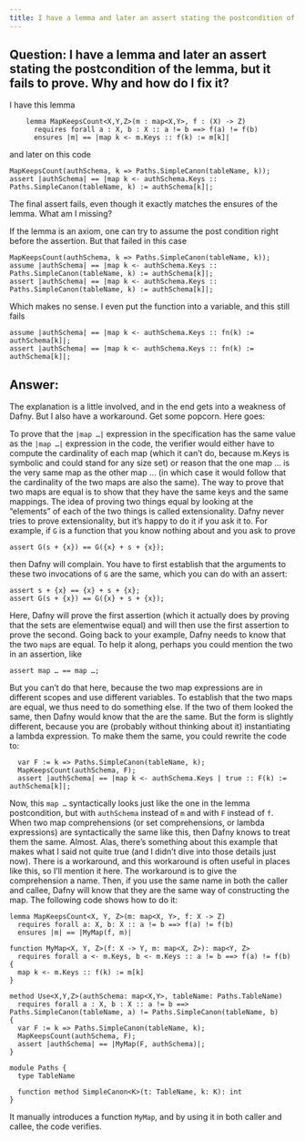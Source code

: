 ```yaml
---
title: I have a lemma and later an assert stating the postcondition of the lemma, but it fails to prove. Why and how do I fix it?
---
```


## Question: I have a lemma and later an assert stating the postcondition of the lemma, but it fails to prove. Why and how do I fix it?

I have this lemma
```dafny
    lemma MapKeepsCount<X,Y,Z>(m : map<X,Y>, f : (X) -> Z)
      requires forall a : X, b : X :: a != b ==> f(a) != f(b)
      ensures |m| == |map k <- m.Keys :: f(k) := m[k]|
```
and later on this code
```dafny
MapKeepsCount(authSchema, k => Paths.SimpleCanon(tableName, k));
assert |authSchema| == |map k <- authSchema.Keys :: Paths.SimpleCanon(tableName, k) := authSchema[k]|;
```

The final assert fails, even though it exactly matches the ensures of the lemma.
What am I missing? 

If the lemma is an axiom, one can try to assume the post condition right before the assertion. 
But that failed in this case

```dafny
MapKeepsCount(authSchema, k => Paths.SimpleCanon(tableName, k));
assume |authSchema| == |map k <- authSchema.Keys :: Paths.SimpleCanon(tableName, k) := authSchema[k]|;
assert |authSchema| == |map k <- authSchema.Keys :: Paths.SimpleCanon(tableName, k) := authSchema[k]|;
```

Which makes no sense.
I even put the function into a variable, and this still fails
```dafny
assume |authSchema| == |map k <- authSchema.Keys :: fn(k) := authSchema[k]|;
assert |authSchema| == |map k <- authSchema.Keys :: fn(k) := authSchema[k]|;
```

## Answer:

The explanation is a little involved, and in the end gets into a weakness of Dafny. But I also have a workaround. Get some popcorn. Here goes:

To prove that the `|map …|` expression in the specification has the same value as the `|map …|` expression in the code, 
the verifier would either have to compute the cardinality of each map (which it can’t do, because m.Keys is symbolic and could stand for any size set) 
or reason that the one map … is the very same map as the other map … (in which case it would follow that the cardinality of the two maps are also the same).
The way to prove that two maps are equal is to show that they have the same keys and the same mappings. 
The idea of proving two things equal by looking at the “elements” of each of the two things is called extensionality. 
Dafny never tries to prove extensionality, but it’s happy to do it if you ask it to. 
For example, if `G` is a function that you know nothing about and you ask to prove
```dafny
assert G(s + {x}) == G({x} + s + {x});
```
then Dafny will complain. You have to first establish that the arguments to these two invocations of `G` are the same, which you can do with an assert:
```dafny
assert s + {x} == {x} + s + {x};
assert G(s + {x}) == G({x} + s + {x});
```

Here, Dafny will prove the first assertion (which it actually does by proving that the sets are elementwise equal) and will then use the first assertion to prove the second.
Going back to your example, Dafny needs to know that the two `map`s are equal. To help it along, perhaps you could mention the two in an assertion, like

`assert map … == map …;`

But you can’t do that here, because the two map expressions are in different scopes and use different variables.
To establish that the two maps are equal, we thus need to do something else. 
If the two of them looked the same, then Dafny would know that the are the same. 
But the form is slightly different, because you are (probably without thinking about it) instantiating a lambda expression. 
To make them the same, you could rewrite the code to:
```dafny
  var F := k => Paths.SimpleCanon(tableName, k);
  MapKeepsCount(authSchema, F);
  assert |authSchema| == |map k <- authSchema.Keys | true :: F(k) := authSchema[k]|;
```

Now, this `map …` syntactically looks just like the one in the lemma postcondition, but with `authSchema` instead of `m` and with `F` instead of `f`. 
When two map comprehensions (or set comprehensions, or lambda expressions) are syntactically the same like this, then Dafny knows to treat them the same.
Almost. 
Alas, there’s something about this example that makes what I said not quite true (and I didn’t dive into those details just now). 
There is a workaround, and this workaround is often useful in places like this, so I’ll mention it here. 
The workaround is to give the comprehension a name. Then, if you use the same name in both the caller and callee, 
Dafny will know that they are the same way of constructing the map. 
The following code shows how to do it: 
```dafny
lemma MapKeepsCount<X, Y, Z>(m: map<X, Y>, f: X -> Z)
  requires forall a: X, b: X :: a != b ==> f(a) != f(b)
  ensures |m| == |MyMap(f, m)|

function MyMap<X, Y, Z>(f: X -> Y, m: map<X, Z>): map<Y, Z>
  requires forall a <- m.Keys, b <- m.Keys :: a != b ==> f(a) != f(b)
{
  map k <- m.Keys :: f(k) := m[k]
}

method Use<X,Y,Z>(authSchema: map<X,Y>, tableName: Paths.TableName)
  requires forall a : X, b : X :: a != b ==> Paths.SimpleCanon(tableName, a) != Paths.SimpleCanon(tableName, b)
{
  var F := k => Paths.SimpleCanon(tableName, k);
  MapKeepsCount(authSchema, F);
  assert |authSchema| == |MyMap(F, authSchema)|;
}

module Paths {
  type TableName

  function method SimpleCanon<K>(t: TableName, k: K): int
}
```

It manually introduces a function `MyMap`, and by using it in both caller and callee, the code verifies.
